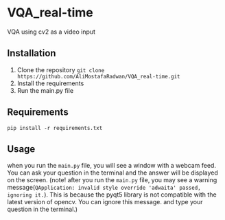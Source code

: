 # VQA_real-time

VQA using cv2 as a video input


## Installation

1. Clone the repository `git clone https://github.com/AliMostafaRadwan/VQA_real-time.git`
2. Install the requirements
3. Run the main.py file

## Requirements
`pip install -r requirements.txt`

## Usage
when you run the `main.py` file, you will see a window with a webcam feed. You can ask your question in the terminal and the answer will be displayed on the screen. (note! after you run the `main.py` file, you may see a warning message(`QApplication: invalid style override 'adwaita' passed, ignoring it.`). This is because the pyqt5 library is not compatible with the latest version of opencv. You can ignore this message. and type your question in the terminal.)